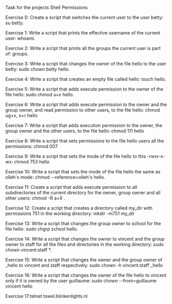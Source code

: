 Task for the projects Shell Permissions

Exercise 0: Create a script that switches the current user to the 
user betty: su betty.

Exercise 1: Write a script that prints the effective username of 
the current user: whoami.

Exercise 2: Write a script that prints all the groups the current 
user is part of: groups.

Exercise 3: Write a script that changes the owner of the file hello 
to the user betty: sudo chown betty hello.

Exercise 4: Write a script that creates an empty file called hello:
touch hello.

Exercise 5: Write a script that adds execute permission to the owner 
of the file hello: sudo chmod u+x hello.

Exercise 6: Write a script that adds execute permission to the owner 
and the group owner, and read permission to other users, to the file 
hello: chmod ug+x, o+r hello

Exercise 7: Write a script that adds execution permission to the owner,
the group owner and the other users, to the file hello: chmod 111 hello

Exercise 8: Write a script that sets permissions to the file hello users
all the permissions: chmod 007

Exercise 9: Write a script that sets the mode of the file hello to this
-rwxr-x-wx: chmod 753 hello

Exercise 10: Write a script that sets the mode of the file hello the
same as olleh's mode: chmod --reference=olleh's hello.

Exercise 11: Create a script that adds execute permission to all 
subdirectories of the current directory for the owner, group owner and
all other users: chmod -R a+X .

Exercise 12: Create a script that creates a directory called my_dir with
permissions 751 in the working directory: mkdir -m751 my_dir

Exercise 13: Write a script that changes the group owner to school for the
file hello: sudo chgrp school hello.

Exercise 14: Write a script that changes the owner to vincent and the 
group owner to staff for all the files and directories in the working 
directory: sudo chown vincent:staff *.

Exercise 15: Write a script that changes the owner and the group owner
 of _hello to vincent and staff respectively: sudo chown -h vincent:staff _hello

Exercise 16: Write a script that changes the owner of the file hello to 
vincent only if it is owned by the user guillaume: sudo chown --from=guillaume vincent hello 

Exercise 17:telnet towel.blinkenlights.nl
